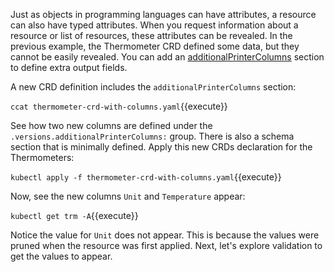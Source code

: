 Just as objects in programming languages can have attributes, a resource can also have typed attributes. When you request information about a resource or list of resources, these attributes can be revealed. In the previous example, the Thermometer CRD defined some data, but they cannot be easily revealed. You can add an  [additionalPrinterColumns](https://kubernetes.io/docs/tasks/access-kubernetes-api/custom-resources/custom-resource-definitions/#additional-printer-columns) section to define extra output fields.

A new CRD definition includes the `additionalPrinterColumns` section:

`ccat thermometer-crd-with-columns.yaml`{{execute}}

See how two new columns are defined under the `.versions.additionalPrinterColumns:` group. There is also a schema section that is minimally defined. Apply this new CRDs declaration for the Thermometers:

`kubectl apply -f thermometer-crd-with-columns.yaml`{{execute}}

Now, see the new columns `Unit` and `Temperature` appear:

`kubectl get trm -A`{{execute}}

Notice the value for `Unit` does not appear. This is because the values were pruned when the resource was first applied. Next, let's explore validation to get the values to appear.
